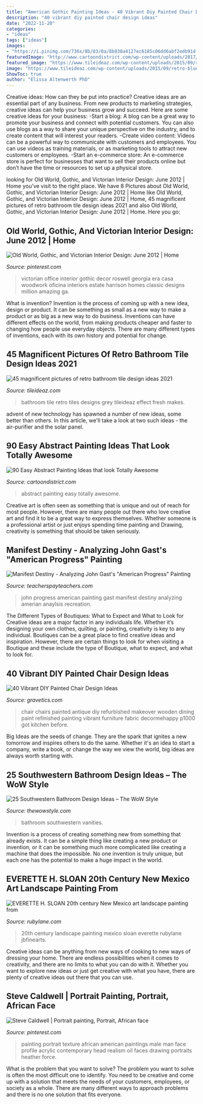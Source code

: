 ```yaml
---
title: "American Gothic Painting Ideas - 40 Vibrant Diy Painted Chair Design Ideas"
description: "40 vibrant diy painted chair design ideas"
date: "2022-11-20"
categories:
- "ideas"
tags: ["ideas"]
images:
- "https://i.pinimg.com/736x/8b/83/0a/8b830a4127ec6185c06dd6abf2edb91d--men-portrait-texture-painting.jpg"
featuredImage: "http://www.cartoondistrict.com/wp-content/uploads/2017/05/Easy-Abstract-Painting-Ideas23.jpg"
featured_image: "https://www.tileideaz.com/wp-content/uploads/2015/09/retro-blue-that-makes-fresh-effect-for-the-bathroom.jpg"
image: "https://www.tileideaz.com/wp-content/uploads/2015/09/retro-blue-that-makes-fresh-effect-for-the-bathroom.jpg"
ShowToc: true
author: "Elissa Altenwerth PhD"
---
```



Creative ideas: How can they be put into practice?
Creative ideas are an essential part of any business. From new products to marketing strategies, creative ideas can help your business grow and succeed. Here are some creative ideas for your business: 
-Start a blog: A blog can be a great way to promote your business and connect with potential customers. You can also use blogs as a way to share your unique perspective on the industry, and to create content that will interest your readers. 
-Create video content: Videos can be a powerful way to communicate with customers and employees. You can use videos as training materials, or as marketing tools to attract new customers or employees. 
-Start an e-commerce store: An e-commerce store is perfect for businesses that want to sell their products online but don’t have the time or resources to set up a physical store.

	

		
looking for Old World, Gothic, and Victorian Interior Design: June 2012 | Home you've visit to the right place. We have 8 Pictures about Old World, Gothic, and Victorian Interior Design: June 2012 | Home like Old World, Gothic, and Victorian Interior Design: June 2012 | Home, 45 magnificent pictures of retro bathroom tile design ideas 2021 and also Old World, Gothic, and Victorian Interior Design: June 2012 | Home. Here you go:
		
    
## Old World, Gothic, And Victorian Interior Design: June 2012 | Home

<img loading=lazy src="https://i.pinimg.com/736x/b0/67/d9/b067d92d4fed3e28a0964d9e14b6085e--victorian-interiors-victorian-era.jpg" onerror="this.onerror=null;this.src='https://tse3.mm.bing.net/th?id=OIP.vu7go_L54_jTvqZ-dvtXMgHaE3&amp;pid=15.1';" alt="Old World, Gothic, and Victorian Interior Design: June 2012 | Home">

_Source: pinterest.com_

>victorian office interior gothic decor roswell georgia era casa woodwork oficina interiors estate harrison homes classic designs million amazing ga. 

	

What is invention?
Invention is the process of coming up with a new idea, design or product. It can be something as small as a new way to make a product or as big as a new way to do business. Inventions can have different effects on the world, from making products cheaper and faster to changing how people use everyday objects. There are many different types of inventions, each with its own history and potential for change.

    
## 45 Magnificent Pictures Of Retro Bathroom Tile Design Ideas 2021

<img loading=lazy src="https://www.tileideaz.com/wp-content/uploads/2015/09/retro-blue-that-makes-fresh-effect-for-the-bathroom.jpg" onerror="this.onerror=null;this.src='https://tse3.mm.bing.net/th?id=OIP.pk5fV9lftofyuC4ewpG27AHaLG&amp;pid=15.1';" alt="45 magnificent pictures of retro bathroom tile design ideas 2021">

_Source: tileideaz.com_

>bathroom tile retro tiles designs grey tileideaz effect fresh makes. 

	

advent of new technology has spawned a number of new ideas, some better than others. In this article, we'll take a look at two such ideas - the air-purifier and the solar panel.

    
## 90 Easy Abstract Painting Ideas That Look Totally Awesome

<img loading=lazy src="http://www.cartoondistrict.com/wp-content/uploads/2017/05/Easy-Abstract-Painting-Ideas23.jpg" onerror="this.onerror=null;this.src='https://tse4.mm.bing.net/th?id=OIP.BwVgtuDaHEpAY3uKGEk2VAHaOZ&amp;pid=15.1';" alt="90 Easy Abstract Painting Ideas that look Totally Awesome">

_Source: cartoondistrict.com_

>abstract painting easy totally awesome. 

	

Creative art is often seen as something that is unique and out of reach for most people. However, there are many people out there who love creative art and find it to be a great way to express themselves. Whether someone is a professional artist or just enjoys spending time painting and Drawing, creativity is something that should be taken seriously.

    
## Manifest Destiny - Analyzing John Gast&#039;s &quot;American Progress&quot; Painting

<img loading=lazy src="https://ecdn.teacherspayteachers.com/thumbitem/Manifest-Destiny-Analyzing-John-Gast-s-American-Progress-Painting-3106978-1522922954/original-3106978-2.jpg" onerror="this.onerror=null;this.src='https://tse4.mm.bing.net/th?id=OIP.O2Gbv9uzsogyLp4pvV0FGAAAAA&amp;pid=15.1';" alt="Manifest Destiny - Analyzing John Gast&#039;s &quot;American Progress&quot; Painting">

_Source: teacherspayteachers.com_

>john progress american painting gast manifest destiny analyzing amerian anaylsis recreation. 

	

The Different Types of Boutiques: What to Expect and What to Look for
Creative ideas are a major factor in any individuals life. Whether it’s designing your own clothes, quilting, or painting, creativity is key to any individual. Boutiques can be a great place to find creative ideas and inspiration. However, there are certain things to look for when visiting a Boutique and these include the type of Boutique, what to expect, and what to look for.

    
## 40 Vibrant DIY Painted Chair Design Ideas

<img loading=lazy src="http://www.gravetics.com/wp-content/uploads/2017/08/antique-chair.jpg" onerror="this.onerror=null;this.src='https://tse4.mm.bing.net/th?id=OIP.kbwF7QJYMqQxUS2c2jpkCwHaJ4&amp;pid=15.1';" alt="40 Vibrant DIY Painted Chair Design Ideas">

_Source: gravetics.com_

>chair chairs painted antique diy refurbished makeover wooden dining paint refinished painting vibrant furniture fabric decormehappy p1000 got kitchen before. 

	

Big Ideas are the seeds of change. They are the spark that ignites a new tomorrow and inspires others to do the same. Whether it's an idea to start a company, write a book, or change the way we view the world, big ideas are always worth starting with.

    
## 25 Southwestern Bathroom Design Ideas – The WoW Style

<img loading=lazy src="http://thewowstyle.com/wp-content/uploads/2016/07/Cool-Southwestern-Bathroom-Design-Vanities.jpg" onerror="this.onerror=null;this.src='https://tse4.mm.bing.net/th?id=OIP.BYbGfb5jcsfaQLElTyta4gHaJ4&amp;pid=15.1';" alt="25 Southwestern Bathroom Design Ideas – The WoW Style">

_Source: thewowstyle.com_

>bathroom southwestern vanities. 

	

Invention is a process of creating something new from something that already exists. It can be a simple thing like creating a new product or invention, or it can be something much more complicated like creating a machine that does the impossible. No one invention is truly unique, but each one has the potential to make a huge impact in the world.

    
## EVERETTE H. SLOAN 20th Century New Mexico Art Landscape Painting From

<img loading=lazy src="https://cdn0.rubylane.com/shops/jbfinearts/JB0639.1L.jpg" onerror="this.onerror=null;this.src='https://tse2.mm.bing.net/th?id=OIP.0d-OU7le_0lpQSfEAUTCmgHaFj&amp;pid=15.1';" alt="EVERETTE H. SLOAN 20th century New Mexico art landscape painting from">

_Source: rubylane.com_

>20th century landscape painting mexico sloan everette rubylane jbfinearts. 

	

Creative ideas can be anything from new ways of cooking to new ways of dressing your home. There are endless possibilities when it comes to creativity, and there are no limits to what you can do with it. Whether you want to explore new ideas or just get creative with what you have, there are plenty of creative ideas out there that you can use.

    
## Steve Caldwell | Portrait Painting, Portrait, African Face

<img loading=lazy src="https://i.pinimg.com/736x/8b/83/0a/8b830a4127ec6185c06dd6abf2edb91d--men-portrait-texture-painting.jpg" onerror="this.onerror=null;this.src='https://tse4.mm.bing.net/th?id=OIP.AyD4kxCEKU7KS7lJc-wESwHaKx&amp;pid=15.1';" alt="Steve Caldwell | Portrait painting, Portrait, African face">

_Source: pinterest.com_

>painting portrait texture african american paintings male man face profile acrylic contemporary head realism oil faces drawing portraits heather force. 

	

What is the problem that you want to solve?
The problem you want to solve is often the most difficult one to identify. You need to be creative and come up with a solution that meets the needs of your customers, employees, or society as a whole. There are many different ways to approach problems and there is no one solution that fits everyone.


